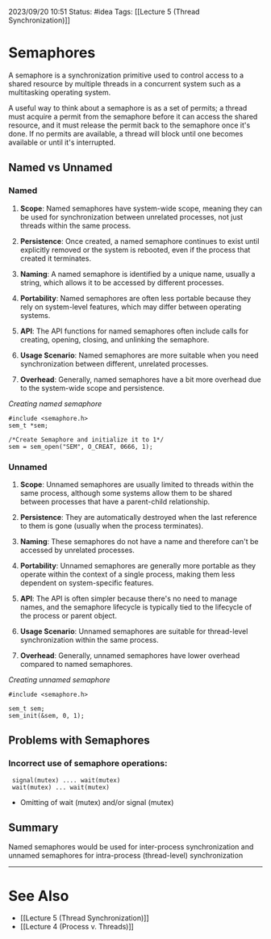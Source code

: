 2023/09/20 10:51
Status: #idea
Tags: [[Lecture 5 (Thread Synchronization)]]

# Semaphores

A semaphore is a synchronization primitive used to control access to a shared resource by multiple threads in a concurrent system such as a multitasking operating system. 

A useful way to think about a semaphore is as a set of permits; a thread must acquire a permit from the semaphore before it can access the shared resource, and it must release the permit back to the semaphore once it's done. If no permits are available, a thread will block until one becomes available or until it's interrupted.

## Named vs Unnamed

### Named 

1. **Scope**: Named semaphores have system-wide scope, meaning they can be used for synchronization between unrelated processes, not just threads within the same process.
    
2. **Persistence**: Once created, a named semaphore continues to exist until explicitly removed or the system is rebooted, even if the process that created it terminates.
    
3. **Naming**: A named semaphore is identified by a unique name, usually a string, which allows it to be accessed by different processes.
    
4. **Portability**: Named semaphores are often less portable because they rely on system-level features, which may differ between operating systems.
    
5. **API**: The API functions for named semaphores often include calls for creating, opening, closing, and unlinking the semaphore.
    
6. **Usage Scenario**: Named semaphores are more suitable when you need synchronization between different, unrelated processes.
    
7. **Overhead**: Generally, named semaphores have a bit more overhead due to the system-wide scope and persistence.

*Creating named semaphore*
```
#include <semaphore.h>
sem_t *sem;

/*Create Semaphore and initialize it to 1*/
sem = sem_open("SEM", O_CREAT, 0666, 1);

```

### Unnamed

1. **Scope**: Unnamed semaphores are usually limited to threads within the same process, although some systems allow them to be shared between processes that have a parent-child relationship.
    
2. **Persistence**: They are automatically destroyed when the last reference to them is gone (usually when the process terminates).
    
3. **Naming**: These semaphores do not have a name and therefore can't be accessed by unrelated processes.
    
4. **Portability**: Unnamed semaphores are generally more portable as they operate within the context of a single process, making them less dependent on system-specific features.
    
5. **API**: The API is often simpler because there's no need to manage names, and the semaphore lifecycle is typically tied to the lifecycle of the process or parent object.
    
6. **Usage Scenario**: Unnamed semaphores are suitable for thread-level synchronization within the same process.
    
7. **Overhead**: Generally, unnamed semaphores have lower overhead compared to named semaphores.

*Creating unnamed semaphore*
```
#include <semaphore.h>

sem_t sem;
sem_init(&sem, 0, 1);

```

## Problems with Semaphores

### Incorrect use of semaphore operations: 

```
 signal(mutex) .... wait(mutex)  
 wait(mutex) ... wait(mutex)  
``` 

- Omitting of wait (mutex) and/or signal (mutex)  
## Summary

Named semaphores would be used for inter-process synchronization and unnamed semaphores for intra-process (thread-level) synchronization

---
# See Also

- [[Lecture 5 (Thread Synchronization)]]
- [[Lecture 4 (Process v. Threads)]]


